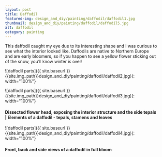 ```yaml
---
layout: post
title: Daffodil
featured-img: design_and_diy/painting/daffodil/daffodil1.jpg
thumbnail: design_and_diy/painting/daffodil/daffodil5.jpg
alt: daffodil
category: painting
---
```


This daffodil caught my eye due to its interesting shape and I was curious to see what the interior looked like.
Daffodils are native to Northern Europe and are early bloomers, so if you happen to see a yellow flower sticking out of the snow, you’ll know winter is over!

![daffodil parts]({{ site.baseurl }}{{site.img_path}}design_and_diy/painting/daffodil/daffodil2.jpg){: width="100%"}

![daffodil parts]({{ site.baseurl }}{{site.img_path}}design_and_diy/painting/daffodil/daffodil3.jpg){: width="100%"}

#### Dissected flower head, exposing the interior structure and the side tepals | Elements of a daffodil - tepals, stamens and leaves

![daffodil parts]({{ site.baseurl }}{{site.img_path}}design_and_diy/painting/daffodil/daffodil4.jpg){: width="100%"}

#### Front, back and side views of a daffodil in full bloom
